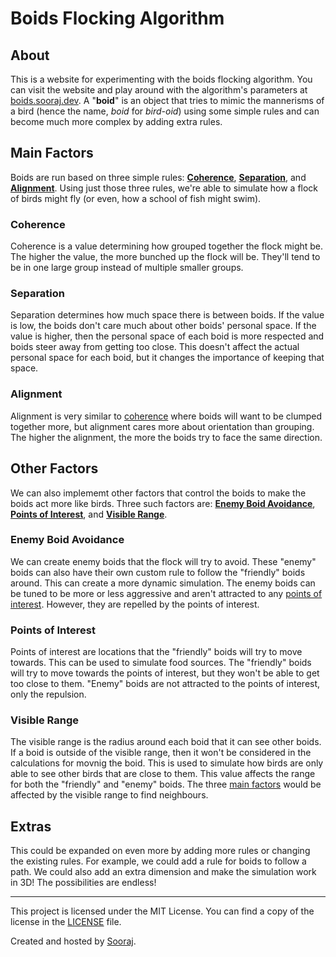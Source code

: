 # Boids Flocking Algorithm

## About

This is a website for experimenting with the boids flocking algorithm. You can visit the website and play around with the algorithm's parameters at [boids.sooraj.dev](https://boids.sooraj.dev/). A "**boid**" is an object that tries to mimic the mannerisms of a bird (hence the name, _boid_ for _bird-oid_) using some simple rules and can become much more complex by adding extra rules.

## Main Factors

Boids are run based on three simple rules: **[Coherence](#coherence)**, **[Separation](#separation)**, and **[Alignment](#alignment)**. Using just those three rules, we're able to simulate how a flock of birds might fly (or even, how a school of fish might swim).

### Coherence

Coherence is a value determining how grouped together the flock might be. The higher the value, the more bunched up the flock will be. They'll tend to be in one large group instead of multiple smaller groups.

### Separation

Separation determines how much space there is between boids. If the value is low, the boids don't care much about other boids' personal space. If the value is higher, then the personal space of each boid is more respected and boids steer away from getting too close. This doesn't affect the actual personal space for each boid, but it changes the importance of keeping that space.

### Alignment

Alignment is very similar to [coherence](#coherence) where boids will want to be clumped together more, but alignment cares more about orientation than grouping. The higher the alignment, the more the boids try to face the same direction.

## Other Factors

We can also implememt other factors that control the boids to make the boids act more like birds. Three such factors are: **[Enemy Boid Avoidance](#enemy-boid-avoidance)**, **[Points of Interest](#points-of-interest)**, and **[Visible Range](#visible-range)**.

### Enemy Boid Avoidance

We can create enemy boids that the flock will try to avoid. These "enemy" boids can also have their own custom rule to follow the "friendly" boids around. This can create a more dynamic simulation. The enemy boids can be tuned to be more or less aggressive and aren't attracted to any [points of interest](#points-of-interest). However, they are repelled by the points of interest.

### Points of Interest

Points of interest are locations that the "friendly" boids will try to move towards. This can be used to simulate food sources. The "friendly" boids will try to move towards the points of interest, but they won't be able to get too close to them. "Enemy" boids are not attracted to the points of interest, only the repulsion.

### Visible Range

The visible range is the radius around each boid that it can see other boids. If a boid is outside of the visible range, then it won't be considered in the calculations for movnig the boid. This is used to simulate how birds are only able to see other birds that are close to them. This value affects the range for both the "friendly" and "enemy" boids. The three [main factors](#main-factors) would be affected by the visible range to find neighbours.

## Extras

This could be expanded on even more by adding more rules or changing the existing rules. For example, we could add a rule for boids to follow a path. We could also add an extra dimension and make the simulation work in 3D! The possibilities are endless!

---

This project is licensed under the MIT License. You can find a copy of the license in the [LICENSE](LICENSE) file.

Created and hosted by [Sooraj](https://sooraj.dev/).

